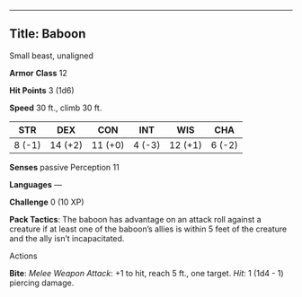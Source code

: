 -------------------------
Title: Baboon
-------------------------


Small beast, unaligned

**Armor Class** 12

**Hit Points** 3 (1d6)

**Speed** 30 ft., climb 30 ft.

| STR    | DEX     | CON     | INT     | WIS     | CHA
|---------| -------- |--------- |--------- |---------| --------
| 8 (-1)   | 14 (+2)   | 11 (+0)   | 4 (-3)   | 12 (+1)   | 6 (-2)

**Senses** passive Perception 11

**Languages** —

**Challenge** 0 (10 XP)


**Pack Tactics**: The baboon has advantage on an attack roll against
a creature if at least one of the baboon’s allies is within 5 feet
of the creature and the ally isn’t incapacitated.


Actions

**Bite**: *Melee Weapon Attack*: +1 to hit, reach 5 ft., one target.
*Hit*: 1 (1d4 - 1) piercing damage.

